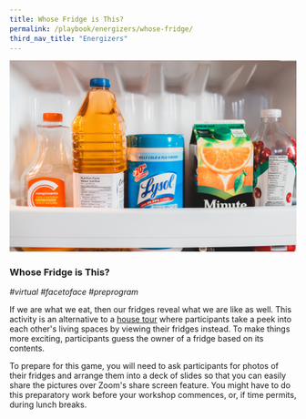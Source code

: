 ```yaml
---
title: Whose Fridge is This? 
permalink: /playbook/energizers/whose-fridge/
third_nav_title: "Energizers"
---
```

![Fridge](/images/fridge.jpg)
### Whose Fridge is This? 
*#virtual #facetoface #preprogram*

If we are what we eat, then our fridges reveal what we are like as well. This activity is an alternative to a [house tour](/playbook/energizers/house-tour/) where participants take a peek into each other's living spaces by viewing their fridges instead. To make things more exciting, participants guess the owner of a fridge based on its contents.  

To prepare for this game, you will need to ask participants for photos of their fridges and arrange them into a deck of slides so that you can easily share the pictures over Zoom's share screen feature. You might have to do this preparatory work before your workshop commences, or, if time permits, during lunch breaks.
